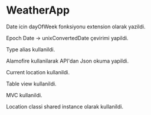 # WeatherApp

Date icin dayOfWeek fonksiyonu extension olarak yazildi.

Epoch Date -> unixConvertedDate çevirimi yapildi.

Type alias kullanildi.

Alamofire kullanilarak API'dan Json okuma yapildi.

Current location kullanildi.

Table view kullanildi.

MVC kullanildi.

Location classi shared instance olarak kullanildi.
